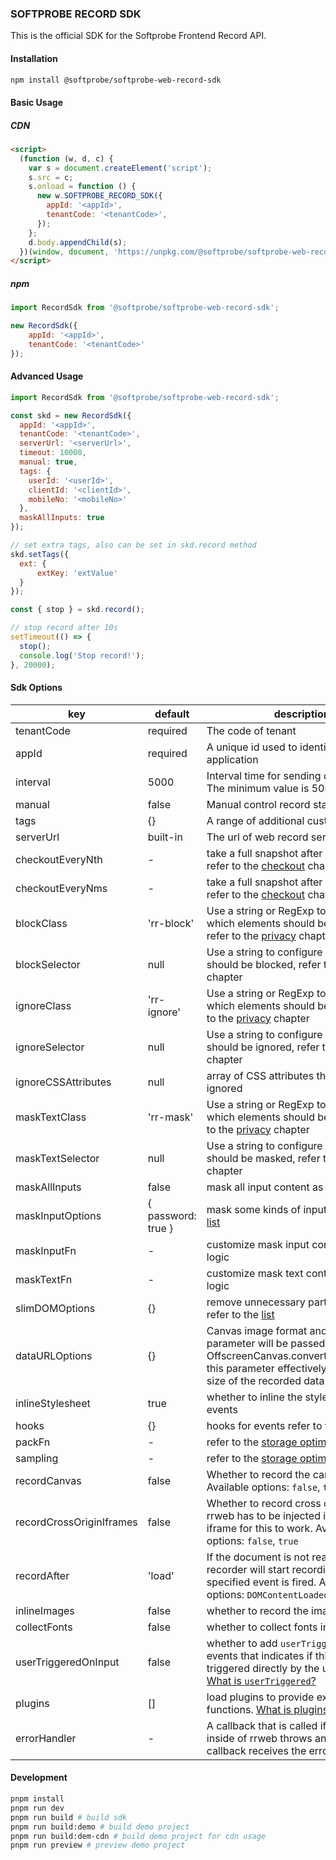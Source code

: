 ### SOFTPROBE RECORD SDK

This is the official SDK for the Softprobe Frontend Record API.

#### Installation

```bash
npm install @softprobe/softprobe-web-record-sdk
```

#### Basic Usage

##### CDN

```html
<script>
  (function (w, d, c) {
    var s = document.createElement('script');
    s.src = c;
    s.onload = function () {
      new w.SOFTPROBE_RECORD_SDK({
        appId: '<appId>',
        tenantCode: '<tenantCode>',
      });
    };
    d.body.appendChild(s);
  })(window, document, 'https://unpkg.com/@softprobe/softprobe-web-record-sdk');
</script>
```

##### npm

```javascript
import RecordSdk from '@softprobe/softprobe-web-record-sdk';

new RecordSdk({
    appId: '<appId>',
    tenantCode: '<tenantCode>'
});
```

#### Advanced Usage

```javascript
import RecordSdk from '@softprobe/softprobe-web-record-sdk';

const skd = new RecordSdk({
  appId: '<appId>',
  tenantCode: '<tenantCode>',
  serverUrl: '<serverUrl>',
  timeout: 10000,
  manual: true, 
  tags: {
    userId: '<userId>',
    clientId: '<clientId>',
    mobileNo: '<mobileNo>'
  },
  maskAllInputs: true
});

// set extra tags, also can be set in skd.record method
skd.setTags({
  ext: {
      extKey: 'extValue'
  }
});

const { stop } = skd.record();

// stop record after 10s
setTimeout(() => {
  stop();
  console.log('Stop record!');
}, 20000);
```

#### Sdk Options

| key                      | default            | description                                                  |
| ------------------------ |--------------------| ------------------------------------------------------------ |
| tenantCode               | required           | The code of tenant                                           |
| appId                    | required           | A unique id used to identify the application                 |
| interval                 | 5000               | Interval time for sending data to server. The minimum value is 5000 |
| manual                   | false              | Manual control record start and stop                         |
| tags                     | {}                 | A range of additional custom tags                            |
| serverUrl                | built-in           | The url of web record service                                |
| checkoutEveryNth         | -                  | take a full snapshot after every N events refer to the [checkout](https://github.com/rrweb-io/rrweb/blob/master/guide.md#checkout) chapter |
| checkoutEveryNms         | -                  | take a full snapshot after every N ms refer to the [checkout](https://github.com/rrweb-io/rrweb/blob/master/guide.md#checkout) chapter |
| blockClass               | 'rr-block'         | Use a string or RegExp to configure which elements should be blocked, refer to the [privacy](https://github.com/rrweb-io/rrweb/blob/master/guide.md#privacy) chapter |
| blockSelector            | null               | Use a string to configure which selector should be blocked, refer to the [privacy](https://github.com/rrweb-io/rrweb/blob/master/guide.md#privacy) chapter |
| ignoreClass              | 'rr-ignore'        | Use a string or RegExp to configure which elements should be ignored, refer to the [privacy](https://github.com/rrweb-io/rrweb/blob/master/guide.md#privacy) chapter |
| ignoreSelector           | null               | Use a string to configure which selector should be ignored, refer to the [privacy](https://github.com/rrweb-io/rrweb/blob/master/guide.md#privacy) chapter |
| ignoreCSSAttributes      | null               | array of CSS attributes that should be ignored               |
| maskTextClass            | 'rr-mask'          | Use a string or RegExp to configure which elements should be masked, refer to the [privacy](https://github.com/rrweb-io/rrweb/blob/master/guide.md#privacy) chapter |
| maskTextSelector         | null               | Use a string to configure which selector should be masked, refer to the [privacy](https://github.com/rrweb-io/rrweb/blob/master/guide.md#privacy) chapter |
| maskAllInputs            | false              | mask all input content as *                                  |
| maskInputOptions         | { password: true } | mask some kinds of input * refer to the [list](https://github.com/rrweb-io/rrweb/blob/588164aa12f1d94576f89ae0210b98f6e971c895/packages/rrweb-snapshot/src/types.ts#L77-L95) |
| maskInputFn              | -                  | customize mask input content recording logic                 |
| maskTextFn               | -                  | customize mask text content recording logic                  |
| slimDOMOptions           | {}                 | remove unnecessary parts of the DOM refer to the [list](https://github.com/rrweb-io/rrweb/blob/588164aa12f1d94576f89ae0210b98f6e971c895/packages/rrweb-snapshot/src/types.ts#L97-L108) |
| dataURLOptions           | {}                 | Canvas image format and quality ,This parameter will be passed to the OffscreenCanvas.convertToBlob(),Using this parameter effectively reduces the size of the recorded data |
| inlineStylesheet         | true               | whether to inline the stylesheet in the events               |
| hooks                    | {}                 | hooks for events refer to the [list](https://github.com/rrweb-io/rrweb/blob/9488deb6d54a5f04350c063d942da5e96ab74075/src/types.ts#L207) |
| packFn                   | -                  | refer to the [storage optimization recipe](https://github.com/rrweb-io/rrweb/blob/master/docs/recipes/optimize-storage.md) |
| sampling                 | -                  | refer to the [storage optimization recipe](https://github.com/rrweb-io/rrweb/blob/master/docs/recipes/optimize-storage.md) |
| recordCanvas             | false              | Whether to record the canvas element. Available options: `false`, `true` |
| recordCrossOriginIframes | false              | Whether to record cross origin iframes. rrweb has to be injected in each child iframe for this to work. Available options: `false`, `true` |
| recordAfter              | 'load'             | If the document is not ready, then the recorder will start recording after the specified event is fired. Available options: `DOMContentLoaded`, `load` |
| inlineImages             | false              | whether to record the image content                          |
| collectFonts             | false              | whether to collect fonts in the website                      |
| userTriggeredOnInput     | false              | whether to add `userTriggered` on input events that indicates if this event was triggered directly by the user or not. [What is `userTriggered`?](https://github.com/rrweb-io/rrweb/pull/495) |
| plugins                  | []                 | load plugins to provide extended record functions. [What is plugins?](https://github.com/rrweb-io/rrweb/blob/master/docs/recipes/plugin.md) |
| errorHandler             | -                  | A callback that is called if something inside of rrweb throws an error. The callback receives the error as argument. |


#### Development

```bash
pnpm install
pnpm run dev
pnpm run build # build sdk
pnpm run build:demo # build demo project
pnpm run build:dem-cdn # build demo project for cdn usage
pnpm run preview # preview demo project
```

